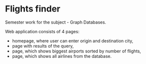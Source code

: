 # Flights finder

Semester work for the subject - Graph Databases. 


Web application consists of 4 pages:
  * homepage, where user can enter origin and destination city,
  * page with results of the query,
  * page, which shows biggest airports sorted by number of flights,
  * page, which shows all airlines from the database.
